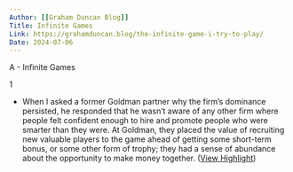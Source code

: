 ```yaml
---
Author: [[Graham Duncan Blog]]
Title: Infinite Games
Link: https://grahamduncan.blog/the-infinite-game-i-try-to-play/
Date: 2024-07-06
---
```

A - Infinite Games

1
- When I asked a former Goldman partner why the firm’s dominance persisted, he responded that he wasn’t aware of any other firm where people felt confident enough to hire and promote people who were smarter than they were. At Goldman, they placed the value of recruiting new valuable players to the game ahead of getting some short-term bonus, or some other form of trophy; they had a sense of abundance about the opportunity to make money together. ([View Highlight](https://read.readwise.io/read/01grg2s8n19fmd8xjxhjy8jw67))
